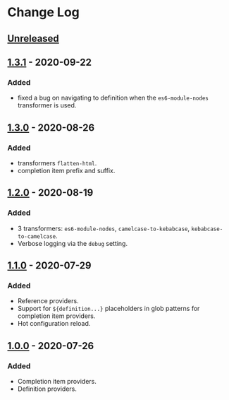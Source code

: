 # Change Log

## [Unreleased]

## [1.3.1] - 2020-09-22
### Added
 - fixed a bug on navigating to definition when the `es6-module-nodes` transformer is used.

## [1.3.0] - 2020-08-26
### Added
 - transformers `flatten-html`.
 - completion item prefix and suffix.

## [1.2.0] - 2020-08-19
### Added
 - 3 transformers: `es6-module-nodes`, `camelcase-to-kebabcase`, `kebabcase-to-camelcase`.
 - Verbose logging via the `debug` setting.

## [1.1.0] - 2020-07-29
### Added
 - Reference providers.
 - Support for `${definition...}` placeholders in glob patterns for completion item providers.
 - Hot configuration reload.

## [1.0.0] - 2020-07-26
### Added
 - Completion item providers.
 - Definition providers.

[Unreleased]: https://github.com/BrightSoul/vscode-html-configurable-autocomplete/compare/v1.3.1...HEAD
[1.3.1]: https://github.com/BrightSoul/vscode-html-configurable-autocomplete/compare/v1.3.0...v1.3.1
[1.3.0]: https://github.com/BrightSoul/vscode-html-configurable-autocomplete/compare/v1.2.0...v1.3.0
[1.2.0]: https://github.com/BrightSoul/vscode-html-configurable-autocomplete/compare/v1.1.0...v1.2.0
[1.1.0]: https://github.com/BrightSoul/vscode-html-configurable-autocomplete/compare/v1.0.0...v1.1.0
[1.0.0]: https://github.com/BrightSoul/vscode-html-configurable-autocomplete/releases/tag/v1.0.0